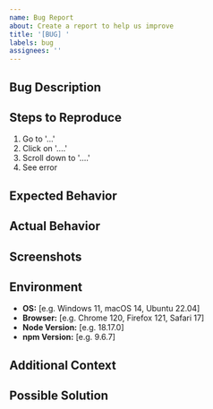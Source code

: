 ```yaml
---
name: Bug Report
about: Create a report to help us improve
title: '[BUG] '
labels: bug
assignees: ''
---
```


## Bug Description
<!-- A clear and concise description of what the bug is -->

## Steps to Reproduce
1. Go to '...'
2. Click on '....'
3. Scroll down to '....'
4. See error

## Expected Behavior
<!-- A clear and concise description of what you expected to happen -->

## Actual Behavior
<!-- What actually happened -->

## Screenshots
<!-- If applicable, add screenshots to help explain your problem -->

## Environment
- **OS:** [e.g. Windows 11, macOS 14, Ubuntu 22.04]
- **Browser:** [e.g. Chrome 120, Firefox 121, Safari 17]
- **Node Version:** [e.g. 18.17.0]
- **npm Version:** [e.g. 9.6.7]

## Additional Context
<!-- Add any other context about the problem here -->

## Possible Solution
<!-- Optional: Suggest a fix or reason for the bug -->

